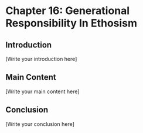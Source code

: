 # Chapter 16: Generational Responsibility In Ethosism

## Introduction

[Write your introduction here]

## Main Content

[Write your main content here]

## Conclusion

[Write your conclusion here]